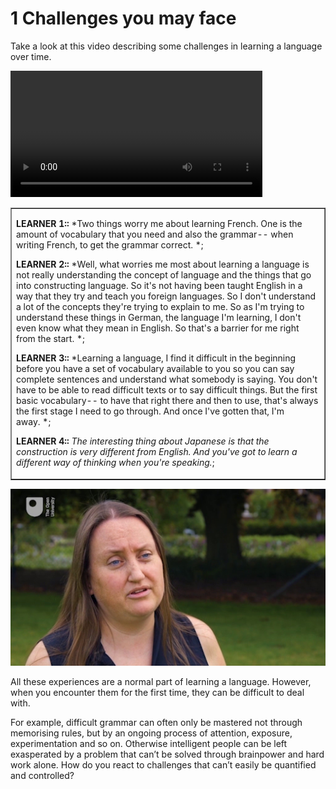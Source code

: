 # 1 Challenges you may face


Take a look at this video describing some challenges in learning a language over time.
<!--MEDIACONTENT--><video xmlns:str="http://exslt.org/strings" width="80%" download=""><source src="https://www.open.edu/openlearn/ocw/pluginfile.php/1395607/mod_oucontent/oucontent/71942/boc_lll_1_video_week2_voxpops.mp4" type="video/mp4"></source></video><!--TRANSCRIPT--><table xmlns:str="http://exslt.org/strings" border="1"><tr><td>
__LEARNER 1::__ *Two things worry me about learning French. One is the amount of vocabulary that you need and also the grammar-- when writing French, to get the grammar correct. *;

__LEARNER 2::__ *Well, what worries me most about learning a language is not really understanding the concept of language and the things that go into constructing language. So it's not having been taught English in a way that they try and teach you foreign languages. So I don't understand a lot of the concepts they're trying to explain to me. So as I'm trying to understand these things in German, the language I'm learning, I don't even know what they mean in English. So that's a barrier for me right from the start. *;

__LEARNER 3::__ *Learning a language, I find it difficult in the beginning before you have a set of vocabulary available to you so you can say complete sentences and understand what somebody is saying. You don't have to be able to read difficult texts or to say difficult things. But the first basic vocabulary-- to have that right there and then to use, that's always the first stage I need to go through. And once I've gotten that, I'm away. *;

__LEARNER 4::__ *The interesting thing about Japanese is that the construction is very different from English. And you've got to learn a different way of thinking when you're speaking.*;
</td></tr></table><!--ENDTRANSCRIPT-->

![figure images/boc_lll_1_video_week2_voxpops_still.jpg](../images/boc_lll_1_video_week2_voxpops_still.jpg)
<!--ENDMEDIACONTENT-->
All these experiences are a normal part of learning a language. However, when you encounter them for the first time, they can be difficult to deal with.

For example, difficult grammar can often only be mastered not through memorising rules, but by an ongoing process of attention, exposure, experimentation and so on. Otherwise intelligent people can be left exasperated by a problem that can’t be solved through brainpower and hard work alone. How do you react to challenges that can’t easily be quantified and controlled?

